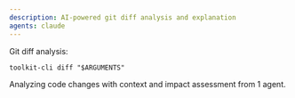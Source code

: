 ```yaml
---
description: AI-powered git diff analysis and explanation
agents: claude
---
```


Git diff analysis:

`toolkit-cli diff "$ARGUMENTS"`

Analyzing code changes with context and impact assessment from 1 agent.
